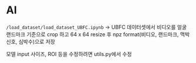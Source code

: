 # AI
`/load_dataset/load_dataset_UBFC.ipynb` &rarr; UBFC 데이터셋에서 비디오를 얼굴 랜드마크 기준으로 crop 하고 64 x 64 resize 후 npz format(비디오, 랜드마크, 맥박신호, 심박수)으로 저장

모델 input 사이즈, ROI 등을 수정하려면 utils.py에서 수정
